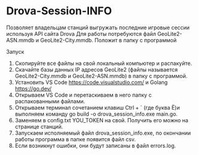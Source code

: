 # Drova-Session-INFO
Позволяет владельцам станций выгружать последние игровые сессии используя API сайта Drova
Для работы потребуются файл GeoLite2-ASN.mmdb и GeoLite2-City.mmdb. Положит в папку с программой

Запуск

1. Скопируйте все файлы на свой локальный компьютер и распакуйте.
2. Скачайте базы данных IP адресов GeoLite2 (файлы называется GeoLite2-City.mmdb и GeoLite2-ASN.mmdb) в папку с программой.
3. Установить VS Code https://code.visualstudio.com/ и Golang https://go.dev/
4. Открываем VS Code и перетаскиваем в него папку с распакованными файлами.
5. Открываем терминал сочетанием клавиш Ctrl + ` (где буква Ё)и выполняем команду go build -o drova_session_info.exe main.go.
6. Заменяем в config.txt YOU_TOKEN на свой. Получить его можно на странице станций.
7. Запускаем исполняемый файл drova_session_info.exe, по окончании работы программа в папке появится файл csv.
8. Если возникнут ошибки, они будут записаны в файл errors.log.
